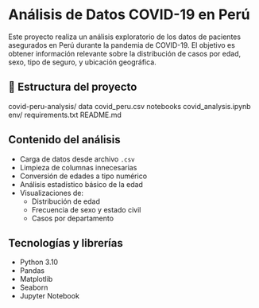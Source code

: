 # Análisis de Datos COVID-19 en Perú
Este proyecto realiza un análisis exploratorio de los datos de pacientes asegurados en Perú durante la pandemia de COVID-19. El objetivo es obtener información relevante sobre la distribución de casos por edad, sexo, tipo de seguro, y ubicación geográfica.

## 📁 Estructura del proyecto

covid-peru-analysis/
data
    covid_peru.csv
notebooks
    covid_analysis.ipynb
env/
requirements.txt
README.md
    
## Contenido del análisis

- Carga de datos desde archivo `.csv`
- Limpieza de columnas innecesarias
- Conversión de edades a tipo numérico
- Análisis estadístico básico de la edad
- Visualizaciones de:
  - Distribución de edad
  - Frecuencia de sexo y estado civil
  - Casos por departamento
    
## Tecnologías y librerías

- Python 3.10
- Pandas
- Matplotlib
- Seaborn
- Jupyter Notebook